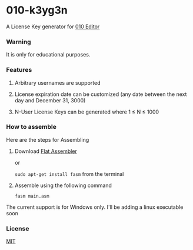 # 010-k3yg3n

A License Key generator for [010 Editor](http://www.sweetscape.com/download/010editor/)

### Warning

It is only for educational purposes.

### Features

1. Arbitrary usernames are supported

2. License expiration date can be customized (any date between the next day and December 31, 3000)

3. N-User License Keys can be generated where 1 &le; N &le; 1000

### How to assemble
Here are the steps for Assembling

1. Download [Flat Assembler](http://flatassembler.net/download.php)

   or
   
   `sudo apt-get install fasm` from the terminal

2. Assemble using the following command

   `fasm main.asm`

The current support is for Windows only.
I'll be adding a linux executable soon

### License

[MIT](/LICENSE)
